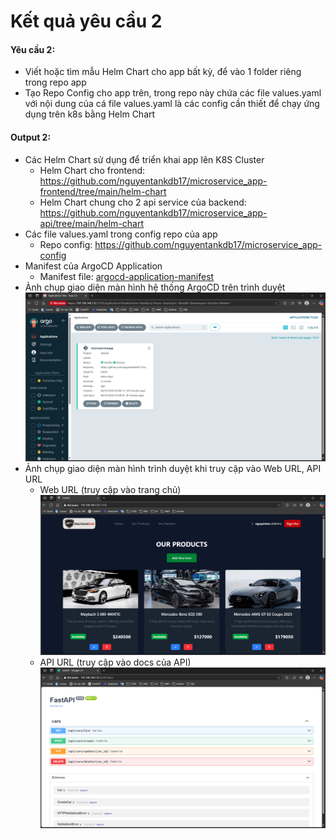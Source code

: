 # Kết quả yêu cầu 2
#### Yêu cầu 2:
- Viết hoặc tìm mẫu Helm Chart cho app bất kỳ, để vào 1 folder riêng trong repo app
- Tạo Repo Config cho app trên, trong repo này chứa các file values.yaml với nội dung của cá file values.yaml là các config cần thiết để chạy ứng dụng 
trên k8s bằng Helm Chart  
#### Output 2:
- Các Helm Chart sử dụng để triển khai app lên K8S Cluster  
    - Helm Chart cho frontend: https://github.com/nguyentankdb17/microservice_app-frontend/tree/main/helm-chart
    - Helm Chart chung cho 2 api service của backend: https://github.com/nguyentankdb17/microservice_app-api/tree/main/helm-chart
- Các file values.yaml trong config repo của app
    - Repo config: https://github.com/nguyentankdb17/microservice_app-config
- Manifest của ArgoCD Application 
    - Manifest file: [argocd-application-manifest](./argocd-application-manifest.yml)
- Ảnh chụp giao diện màn hình hệ thống ArgoCD trên trình duyệt
![](/NguyenSyTan-cuoi-ky-gd1/images/argocd-view.png) 
- Ảnh chụp giao diện màn hình trình duyệt khi truy cập vào Web URL, API URL
    - Web URL (truy cập vào trang chủ)
    ![](../../images/web-view-admin.png)
    - API URL (truy cập vào docs của API)
    ![](../../images/api-url-view.png)
